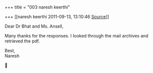 +++
title = "003 naresh keerthi"

+++
[[naresh keerthi	2011-09-13, 13:10:46 [Source](https://groups.google.com/g/samskrita/c/HrV0TlSX1S8)]]



Dear Dr Bhat and Ms. Ansell,  
  
Many thanks for the responses. I looked through the mail archives and retrieved the pdf.  
  
Best,  
Naresh



